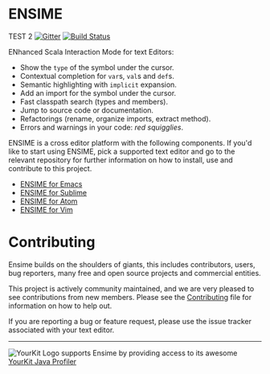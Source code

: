 # ENSIME
TEST 2
[![Gitter](https://badges.gitter.im/Join%20Chat.svg)](https://gitter.im/ensime/ensime-server)
[![Build Status](http://fommil.com/api/badge/github.com/ensime/ensime-server/status.svg?branch=master)](http://fommil.com/github.com/ensime/ensime-server)

ENhanced Scala Interaction Mode for text Editors:

- Show the `type` of the symbol under the cursor.
- Contextual completion for `var`s, `val`s and `def`s.
- Semantic highlighting with `implicit` expansion.
- Add an import for the symbol under the cursor.
- Fast classpath search (types and members).
- Jump to source code or documentation.
- Refactorings (rename, organize imports, extract method).
- Errors and warnings in your code: *red squigglies*.

ENSIME is a cross editor platform with the following components. If you'd like to start using ENSIME, pick a supported text editor and go to the relevant repository for further information on how to install, use and contribute to this project.

* [ENSIME for Emacs](https://github.com/ensime/ensime-emacs)
* [ENSIME for Sublime](https://github.com/ensime/ensime-sublime)
* [ENSIME for Atom](https://github.com/ensime/ensime-atom)
* [ENSIME for Vim](https://github.com/ensime/ensime-vim)

# Contributing

Ensime builds on the shoulders of giants, this includes contributors, users, bug reporters, many free and open source projects and commercial entities.

This project is actively community maintained, and we are very pleased to see contributions from new members. Please see the [Contributing](CONTRIBUTING.md) file for information on how to help out.

If you are reporting a bug or feature request, please use the issue tracker associated with your text editor.

------

![YourKit Logo](https://www.yourkit.com/images/yklogo.png) supports Ensime by providing access to its awesome [YourKit Java Profiler](https://www.yourkit.com/java/profiler/index.jsp)

